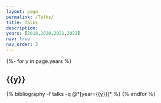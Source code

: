 ```yaml
---
layout: page
permalink: /Talks/
title: Talks
description: 
years: [2018,2020,2021,2022]
nav: true
nav_order: 3
---
```

<!-- _pages/talks.md -->
<div class="publications">

{%- for y in page.years %}
  <h2 class="year">{{y}}</h2>
  {% bibliography -f talks -q @*[year={{y}}]* %}
{% endfor %}

</div>


